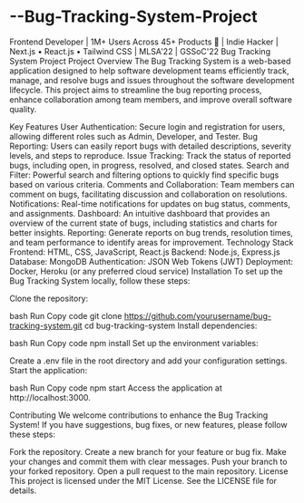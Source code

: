 # --Bug-Tracking-System-Project
Frontend Developer | 1M+ Users Across 45+ Products 🚀 | Indie Hacker | Next.js • React.js • Tailwind CSS | MLSA'22 | GSSoC'22
Bug Tracking System Project
Project Overview
The Bug Tracking System is a web-based application designed to help software development teams efficiently track, manage, and resolve bugs and issues throughout the software development lifecycle. This project aims to streamline the bug reporting process, enhance collaboration among team members, and improve overall software quality.

Key Features
User Authentication: Secure login and registration for users, allowing different roles such as Admin, Developer, and Tester.
Bug Reporting: Users can easily report bugs with detailed descriptions, severity levels, and steps to reproduce.
Issue Tracking: Track the status of reported bugs, including open, in progress, resolved, and closed states.
Search and Filter: Powerful search and filtering options to quickly find specific bugs based on various criteria.
Comments and Collaboration: Team members can comment on bugs, facilitating discussion and collaboration on resolutions.
Notifications: Real-time notifications for updates on bug status, comments, and assignments.
Dashboard: An intuitive dashboard that provides an overview of the current state of bugs, including statistics and charts for better insights.
Reporting: Generate reports on bug trends, resolution times, and team performance to identify areas for improvement.
Technology Stack
Frontend: HTML, CSS, JavaScript, React.js
Backend: Node.js, Express.js
Database: MongoDB
Authentication: JSON Web Tokens (JWT)
Deployment: Docker, Heroku (or any preferred cloud service)
Installation
To set up the Bug Tracking System locally, follow these steps:

Clone the repository:

bash
Run
Copy code
git clone https://github.com/yourusername/bug-tracking-system.git
cd bug-tracking-system
Install dependencies:

bash
Run
Copy code
npm install
Set up the environment variables:

Create a .env file in the root directory and add your configuration settings.
Start the application:

bash
Run
Copy code
npm start
Access the application at http://localhost:3000.

Contributing
We welcome contributions to enhance the Bug Tracking System! If you have suggestions, bug fixes, or new features, please follow these steps:

Fork the repository.
Create a new branch for your feature or bug fix.
Make your changes and commit them with clear messages.
Push your branch to your forked repository.
Open a pull request to the main repository.
License
This project is licensed under the MIT License. See the LICENSE file for details.
